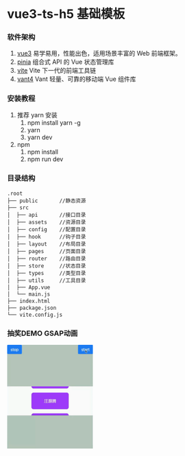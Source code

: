 # vue3-ts-h5 基础模板

### 软件架构

1. [vue3](https://cn.vuejs.org/) 易学易用，性能出色，适用场景丰富的 Web 前端框架。
2. [pinia](https://pinia.vuejs.org/) 组合式 API 的 Vue 状态管理库
3. [vite](https://cn.vitejs.dev/) Vite 下一代的前端工具链
4. [vant4](https://vant-ui.github.io/vant/#/zh-CN) Vant 轻量、可靠的移动端 Vue 组件库

### 安装教程

1. 推荐 yarn 安装
   1. npm install yarn -g
   2. yarn
   3. yarn dev
2. npm
   1. npm install
   2. npm run dev

### 目录结构

```text
.root
├── public       //静态资源
├── src
│  ├── api       //接口目录
│  ├── assets    //资源目录
│  ├── config    //配置目录
│  ├── hook      //钩子目录
│  ├── layout    //布局目录
│  ├── pages     //页面目录
│  ├── router    //路由目录
│  ├── store     //状态目录
│  ├── types     //类型目录
│  ├── utils     //工具目录
│  ├── App.vue
│  └── main.js
├── index.html
├── package.json
└── vite.config.js
```

### 抽奖DEMO GSAP动画

 <img src="./src/views/prizeDraw/demo.gif" width = "200"  alt="图片名称" align=center />
